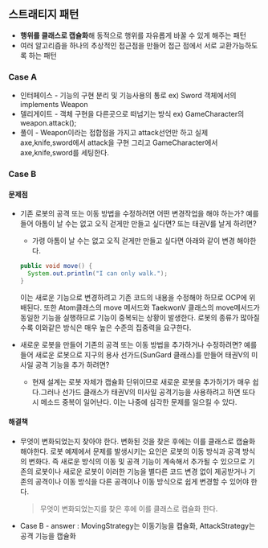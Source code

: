 ## 스트래티지 패턴

* **행위를 클래스로 캡슐화**해 동적으로 행위를 자유롭게 바꿀 수 있게 해주는 패턴
* 여러 알고리즘을 하나의 추상적인 접근점을 만들어 접근 점에서 서로 교환가능하도록 하는 패턴

### Case A
* 인터페이스 - 기능의 구현 분리 및 기능사용의 통로 ex) Sword 객체에서의  implements Weapon 
* 델리게이트 - 객체 구현을 다른곳으로 떠넘기는 방식 ex) GameCharacter의 weapon.attack();
* 풀이 - Weapon이라는 접합점을 가지고 attack선언만 하고 실제 axe,knife,sword에서 attack을 구현
그리고 GameCharacter에서 axe,knife,sword를 세팅한다.

### Case B
#### 문제점
* 기존 로봇의 공격 또는 이동 방법을 수정하려면 어떤 변경작업을 해야 하는가? 예를 들어 아톰이 날 수는 없고 오직 걷게만 만들고 싶다면?
또는 태권V를 날게 하려면?

    - 가령 아톰이 날 수는 없고 오직 걷게만 만들고 싶다면 아래와 같이 변경 해야한다. 
    
    ```java
    public void move() {
      System.out.println("I can only walk.");
    }
    ```
    이는 새로운 기능으로 변경하려고 기존 코드의 내용을 수정해야 하므로 OCP에 위배된다. 또한 Atom클래스의 move
    메서드와 TaekwonV 클래스의 move메서드가 동일한 기능을 실행하므로 기능이 중복되는 상황이 발생한다.
    로봇의 종류가 많아질 수록 이와같은 방식은 매우 높은 수준의 집중력을 요구한다.
    
* 새로운 로봇을 만들어 기존의 공격 또는 이동 방법을 추가하거나 수정하려면? 예를 들어 새로운 로봇으로 지구의
용사 선가드(SunGard 클래스)를 만들어 태권V의 미사일 공격 기능을 추가 하려면?
    - 현재 설계는 로봇 자체가 캡슐화 단위이므로 새로운 로봇을 추가하기가 매우 쉽다.그러나 선가드 클래스가 태권V의 미사일
    공격기능을 사용하려고 하면 또다시 메소드 중복이 일어난다. 이는 나중에 심각한 문제를 일으킬 수 있다.

#### 해결책
* 무엇이 변화되었는지 찾아야 한다. 변화된 것을 찾은 후에는 이를 클래스로 캡슐화 해야한다.
로봇 예제에서 문제를 발생시키는 요인은 로봇의 이동 방식과 공격 방식의 변화다. 즉 새로운 방식의 이동 및 공격 기능이 계속해서 
추가될 수 있으므로 기존의 로봇이나 새로운 로봇이 이러한 기능을 별다른 코드 변경 없이 제공받거나
기존의 공격이나 이동 방식을 다른 공격이나 이동 방식으로 쉽게 변경할 수 있어야 한다.
    > 무엇이 변화되었는지를 찾은 후에 이를 클래스로 캡슐화 한다.

* Case B - answer : MovingStrategy는 이동기능을 캡슐화, AttackStrategy는 공격 기능을 캡슐화